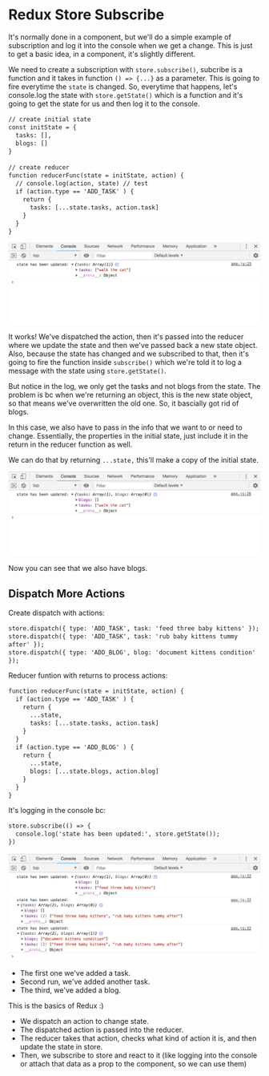 # Redux Store Subscribe

It's normally done in a component, but we'll do a simple example of subscription and log it into the console when we get a change. This is just to get a basic idea, in a component, it's slightly different.

We need to create a subscription with ```store.subscribe()```, subcribe is a function and it takes in function ```() => {...}``` as a parameter. This is going to fire everytime the ```state``` is changed. So, everytime that happens, let's console.log the state with ```store.getState()``` which is a function and it's going to get the state for us and then log it to the console.

```
// create initial state
const initState = {
  tasks: [],
  blogs: []
}

// create reducer
function reducerFunc(state = initState, action) {
  // console.log(action, state) // test
  if (action.type == 'ADD_TASK' ) {
    return {
      tasks: [...state.tasks, action.task]
    }
  }
}
```

<kbd>![alt text](img/getstate.png "screenshot")</kbd>

It works! We've dispatched the action, then it's passed into the reducer where we update the state and then we've passed back a new state object. Also, because the state has changed and we subscribed to that, then it's going to fire the function inside ```subscribe()``` which we're told it to log a message with the state using ```store.getState()```.

But notice in the log, we only get the tasks and not blogs from the state. The problem is bc when we're returning an object, this is the new state object, so that means we've overwritten the old one. So, it bascially got rid of blogs.

In this case, we also have to pass in the info that we want to or need to change. Essentially, the properties in the initial state, just include it in the return in the reducer function as well. 

We can do that by returning ```...state,``` this'll make a copy of the initial state.

<kbd>![alt text](img/spreadstate.png "screenshot")</kbd>

Now you can see that we also have blogs.

## Dispatch More Actions

Create dispatch with actions:

```
store.dispatch({ type: 'ADD_TASK', task: 'feed three baby kittens' });
store.dispatch({ type: 'ADD_TASK', task: 'rub baby kittens tummy after' });
store.dispatch({ type: 'ADD_BLOG', blog: 'document kittens condition' });
```

Reducer funtion with returns to process actions:

```
function reducerFunc(state = initState, action) {
  if (action.type == 'ADD_TASK' ) {
    return {
      ...state,
      tasks: [...state.tasks, action.task]
    }
  }
  if (action.type == 'ADD_BLOG' ) {
    return {
      ...state,
      blogs: [...state.blogs, action.blog]
    }
  }
}
```

It's logging in the console bc:

```
store.subscribe(() => {
  console.log('state has been updated:', store.getState());
})
```

<kbd>![alt text](img/storesubscription.png "screenshot")</kbd>

* The first one we've added a task.
* Second run, we've added another task.
* The third, we've added a blog.

This is the basics of Redux :) 

* We dispatch an action to change state.
* The dispatched action is passed into the reducer.
* The reducer takes that action, checks what kind of action it is, and then update the state in store.
* Then, we subscribe to store and react to it (like logging into the console or attach that data as a prop to the component, so we can use them)